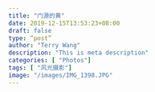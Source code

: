 ```yaml
---
title: "门源的黄"
date: 2019-12-15T13:53:23+08:00
draft: false
type: “post”
author: "Terry Wang"
description: "This is meta description"
categories: [ "Photos"]
tags: [ "风光摄影"]
image: "/images/IMG_1398.JPG"
---
```

